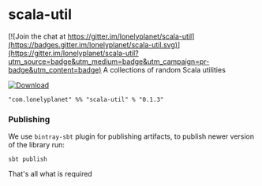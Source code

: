 # scala-util

[![Join the chat at https://gitter.im/lonelyplanet/scala-util](https://badges.gitter.im/lonelyplanet/scala-util.svg)](https://gitter.im/lonelyplanet/scala-util?utm_source=badge&utm_medium=badge&utm_campaign=pr-badge&utm_content=badge)
A collections of random Scala utilities

  [ ![Download](https://api.bintray.com/packages/lonelyplanet/maven/scala-util/images/download.svg) ](https://bintray.com/lonelyplanet/maven/scala-util/_latestVersion)

    "com.lonelyplanet" %% "scala-util" % "0.1.3"

### Publishing

We use `bintray-sbt` plugin for publishing artifacts, to publish newer version of the library run:
```
sbt publish
```

That's all what is required
